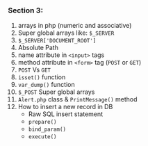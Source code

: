 ### Section 3:
1. arrays in php (numeric and associative)
2. Super global arrays like: `$_SERVER`
3. `$_SERVER['DOCUMENT_ROOT']`
4. Absolute Path
5. name attribute in `<input>` tags
6. method attribute in `<form>` tag (`POST` or `GET`)
7. `POST` Vs `GET`
8. `isset()` function
9. `var_dump()` function
10. `$_POST` Super global arrays
11. `Alert.php` class & `PrintMessage()` method
12. How to insert a new record in DB
    - Raw SQL insert statement
    - `prepare()`
    - `bind_param()`
    - `execute()`
